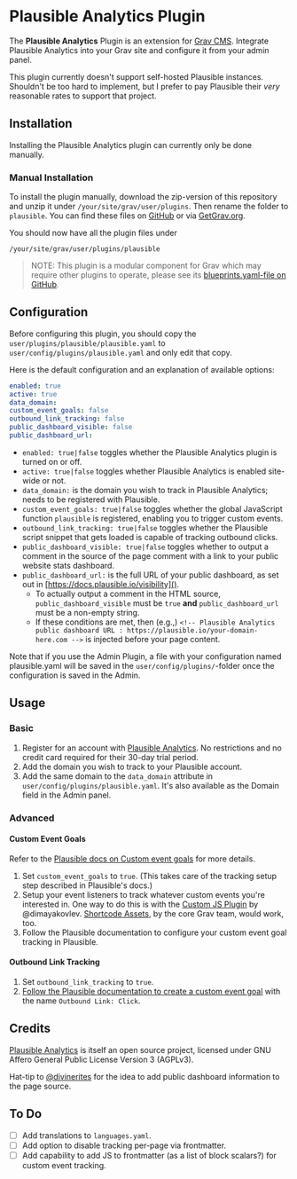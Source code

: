 # Plausible Analytics Plugin

The **Plausible Analytics** Plugin is an extension for [Grav CMS](http://github.com/getgrav/grav). Integrate Plausible Analytics into your Grav site and configure it from your admin panel.

This plugin currently doesn't support self-hosted Plausible instances. Shouldn't be too hard to implement, but I prefer to pay Plausible their *very* reasonable rates to support that project.

## Installation

Installing the Plausible Analytics plugin can currently only be done manually.

### Manual Installation

To install the plugin manually, download the zip-version of this repository and unzip it under `/your/site/grav/user/plugins`. Then rename the folder to `plausible`. You can find these files on [GitHub](https://github.com/iainsgillis/grav-plugin-plausible) or via [GetGrav.org](http://getgrav.org/downloads/plugins#extras).

You should now have all the plugin files under

    /your/site/grav/user/plugins/plausible
	
> NOTE: This plugin is a modular component for Grav which may require other plugins to operate, please see its [blueprints.yaml-file on GitHub](https://github.com/iainsgillis/grav-plugin-plausible/blob/master/blueprints.yaml).

## Configuration

Before configuring this plugin, you should copy the `user/plugins/plausible/plausible.yaml` to `user/config/plugins/plausible.yaml` and only edit that copy.

Here is the default configuration and an explanation of available options:

```yaml
enabled: true
active: true
data_domain:
custom_event_goals: false
outbound_link_tracking: false
public_dashboard_visible: false
public_dashboard_url:
```
- `enabled: true|false` toggles whether the Plausible Analytics plugin is turned on or off.
- `active: true|false` toggles whether Plausible Analytics is enabled site-wide or not.
- `data_domain:` is the domain you wish to track in Plausible Analytics; needs to be registered with Plausible.
- `custom_event_goals: true|false` toggles whether the global JavaScript function `plausible` is registered, enabling you to trigger custom events.
- `outbound_link_tracking: true|false` toggles whether the Plausible script snippet that gets loaded is capable of tracking outbound clicks.
- `public_dashboard_visible: true|false` toggles whether to output a comment in the source of the page comment with a link to your public website stats dashboard.
- `public_dashboard_url:` is the full URL of your public dashboard, as set out in [https://docs.plausible.io/visibility]().
  - To actually output a comment in the HTML source, `public_dashboard_visible` must be `true` **and** `public_dashboard_url` must be a non-empty string.
  - If these conditions are met, then (e.g.,) `<!-- Plausible Analytics public dashboard URL : https://plausible.io/your-domain-here.com -->` is injected before your page content.

Note that if you use the Admin Plugin, a file with your configuration named plausible.yaml will be saved in the `user/config/plugins/`-folder once the configuration is saved in the Admin.

## Usage

### Basic

1. Register for an account with [Plausible Analytics](https://plausible.io). No restrictions and no credit card required for their 30-day trial period.
2. Add the domain you wish to track to your Plausible account.
3. Add the same domain to the `data_domain` attribute in `user/config/plugins/plausible.yaml`. It's also available as the Domain field in the Admin panel.

### Advanced
#### Custom Event Goals

Refer to the [Plausible docs on Custom event goals](https://docs.plausible.io/custom-event-goals) for more details.

1. Set `custom_event_goals` to `true`. (This takes care of the tracking setup step described in Plausible's docs.)
2. Setup your event listeners to track whatever custom events you're interested in. One way to do this is with the [Custom JS Plugin](https://github.com/dimayakovlev/grav-plugin-custom-js) by @dimayakovlev. [Shortcode Assets](https://github.com/getgrav/grav-plugin-shortcode-assets), by the core Grav team, would work, too.
3. Follow the Plausible documentation to configure your custom event goal tracking in Plausible.
#### Outbound Link Tracking

1. Set `outbound_link_tracking` to `true`.
2. [Follow the Plausible documentation to create a custom event goal](https://docs.plausible.io/outbound-link-click-tracking#step-2-create-a-custom-event-goal-in-your-plausible-analytics-account) with the name `Outbound Link: Click`.

## Credits

[Plausible Analytics](https://plausible.io) is itself an open source project, licensed under GNU Affero General Public License Version 3 (AGPLv3). 

Hat-tip to [@divinerites](https://github.com/divinerites/plausible-hugo) for the idea to add public dashboard information to the page source.

## To Do

- [ ] Add translations to `languages.yaml`.
- [ ] Add option to disable tracking per-page via frontmatter.
- [ ] Add capability to add JS to frontmatter (as a list of block scalars?) for custom event tracking.

